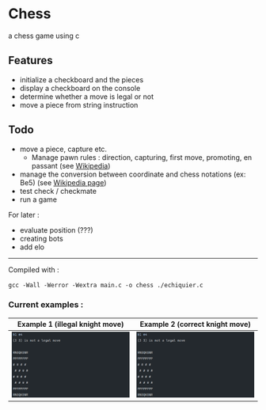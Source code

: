 # Chess
a chess game using c 

## Features
- initialize a checkboard and the pieces
- display a checkboard on the console
- determine whether a move is legal or not
- move a piece from string instruction

## Todo
- move a piece, capture etc.
  - Manage pawn rules : direction, capturing, first move, promoting, en passant (see [Wikipedia](https://en.wikipedia.org/wiki/Pawn_(chess)#Placement_and_movement))
- manage the conversion between coordinate and chess notations (ex: Be5) (see [Wikipedia page](https://en.wikipedia.org/wiki/Algebraic_notation_(chess)))
- test check / checkmate
- run a game
  
For later :
- evaluate position (???)
- creating bots
- add elo
  
---


Compiled with :
```
gcc -Wall -Werror -Wextra main.c -o chess ./echiquier.c
```
### Current examples :

Example 1 (illegal knight move)            | Example 2 (correct knight move)
-------------------------------------------|--------------------------------------------
<img src="./img/example1.png" width="500"> | <img src="./img/example1.png" width="500">

